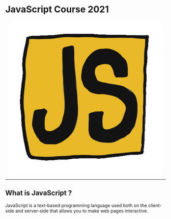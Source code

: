 # JavaScript Course 2021
<p align="center">
  <img src="https://raw.githubusercontent.com/StewartGF/StewartGF/master/images/javascript.gif"/>
</p>

------------

## What is JavaScript ?
JavaScript is a text-based programming language used both on the client-side and server-side that allows you to make web pages interactive.

